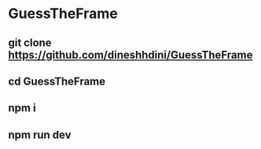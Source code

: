 # GuessTheFrame

## git clone https://github.com/dineshhdini/GuessTheFrame
## cd GuessTheFrame
## npm i
## npm run dev